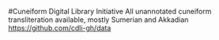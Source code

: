 #Cuneiform Digital Library Initiative
All unannotated cuneiform transliteration available, mostly Sumerian and Akkadian  
https://github.com/cdli-gh/data  
